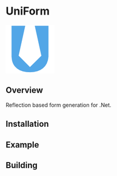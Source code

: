 UniForm
=======

![UniForm Logo](Assets/UniForm-Branding.png)

Overview
--------

Reflection based form generation for .Net.

Installation
------------



Example
-------



Building
--------



